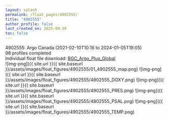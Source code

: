 ```yaml
---
layout: splash
permalink: /float_pages/4902555/
title: "4902555"
author_profile: false
last_created_on: 2025-09-30
toc: false
---
```

 
4902555: Argo Canada (2021-02-10T10:16 to 2024-01-05T19:05)\
98 profiles completed\
Individual float file download: [BGC_Argo_Plus_Global](https://ftp.soest.hawaii.edu/bgc_argo_plus/Individual_Floats/outliers_removed/4902555_Sprof_processed.nc)\
![img-png]({{ site.url }}{{ site.baseurl }}/assets/images/float_figures/4902555/01_4902555_map.png)
![img-png]({{ site.url }}{{ site.baseurl }}/assets/images/float_figures/4902555/4902555_DOXY.png)
![img-png]({{ site.url }}{{ site.baseurl }}/assets/images/float_figures/4902555/4902555_PRES.png)
![img-png]({{ site.url }}{{ site.baseurl }}/assets/images/float_figures/4902555/4902555_PSAL.png)
![img-png]({{ site.url }}{{ site.baseurl }}/assets/images/float_figures/4902555/4902555_TEMP.png)
